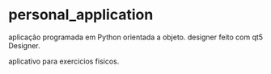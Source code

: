 # personal_application
aplicação programada em Python orientada a objeto.
designer feito com qt5 Designer.

aplicativo para exercicios fisicos.

